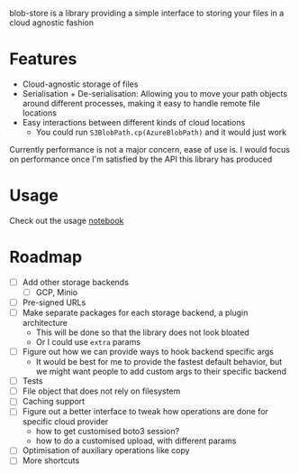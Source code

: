 blob-store is a library providing a simple interface to storing your files in a cloud agnostic fashion  

# Features
- Cloud-agnostic storage of files
- Serialisation + De-serialisation: Allowing you to move your path objects around different processes, making it easy to handle remote file locations
- Easy interactions between different kinds of cloud locations
  - You could run `S3BlobPath.cp(AzureBlobPath)` and it would just work

Currently performance is not a major concern, ease of use is. I would focus on performance once I'm satisfied by the API this library has produced

# Usage
Check out the usage [notebook](./docs/usage.ipynb)

# Roadmap

- [ ] Add other storage backends
  -  [ ] GCP, Minio
- [ ] Pre-signed URLs
- [ ] Make separate packages for each storage backend, a plugin architecture
  - This will be done so that the library does not look bloated
  - Or I could use `extra` params
- [ ] Figure out how we can provide ways to hook backend specific args
  - It would be best for me to provide the fastest default behavior, but we might want people to add custom args to their specific backend
- [ ] Tests
- [ ] File object that does not rely on filesystem
- [ ] Caching support
- [ ] Figure out a better interface to tweak how operations are done for specific cloud provider
  - how to get customised boto3 session?
  - how to do a customised upload, with different params
- [ ] Optimisation of auxiliary operations like copy
- [ ] More shortcuts
